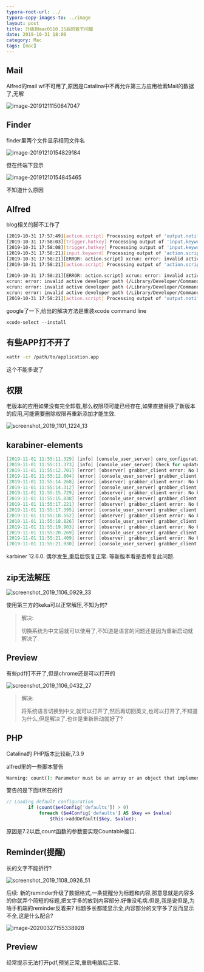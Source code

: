 ```yaml
---
typora-root-url: ../
typora-copy-images-to: ../image
layout: post
title: 升级到macOS10.15后的若干问题
date: 2019-10-31 18:00
category: Mac
tags: [mac]
---
```




## Mail

Alfred的mail wf不可用了,原因是Catalina中不再允许第三方应用检索Mail的数据了,无解

![image-20191211150647047](/image/image-20191211150647047.png)

## Finder

finder里两个文件显示相同文件名

![image-20191210154829184](/image/image-20191210154829184.png)

但在终端下显示

![image-20191210154845465](/image/image-20191210154845465.png)

不知道什么原因





## Alfred

blog相关的脚不工作了

```sh
[2019-10-31 17:57:49][action.script] Processing output of 'output.notification' with arg ''
[2019-10-31 17:58:03][trigger.hotkey] Processing output of 'input.keyword' with arg ''
[2019-10-31 17:58:08][trigger.hotkey] Processing output of 'input.keyword' with arg ''
[2019-10-31 17:58:21][input.keyword] Processing output of 'action.script' with arg '关键时候能救命 'xattr -cr /path/to/application.app''
[2019-10-31 17:58:21][ERROR: action.script] xcrun: error: invalid active developer path (/Library/Developer/CommandLineTools), missing xcrun at: /Library/Developer/CommandLineTools/usr/bin/xcrun
[2019-10-31 17:58:21][action.script] Processing output of 'action.script' with arg 'git pull error:
'
[2019-10-31 17:58:21][ERROR: action.script] xcrun: error: invalid active developer path (/Library/Developer/CommandLineTools), missing xcrun at: /Library/Developer/CommandLineTools/usr/bin/xcrun
xcrun: error: invalid active developer path (/Library/Developer/CommandLineTools), missing xcrun at: /Library/Developer/CommandLineTools/usr/bin/xcrun
xcrun: error: invalid active developer path (/Library/Developer/CommandLineTools), missing xcrun at: /Library/Developer/CommandLineTools/usr/bin/xcrun
xcrun: error: invalid active developer path (/Library/Developer/CommandLineTools), missing xcrun at: /Library/Developer/CommandLineTools/usr/bin/xcrun
[2019-10-31 17:58:21][action.script] Processing output of 'output.notification' with arg ''
```

google了一下,给出的解决方法是重装xcode command line

```
xcode-select --install
```



## 有些APP打不开了

```sh
xattr -cr /path/to/application.app
```

这个不能多说了



## 权限

老版本的应用如果没有完全卸载,那么权限项可能已经存在,如果直接替换了新版本的应用,可能需要删除权限再重新添加才能生效.

![screenshot_2019_1101_1224_13](/image/screenshot_2019_1101_1224_13.png)



## karabiner-elements

```verilog
[2019-11-01 11:55:11.329] [info] [console_user_server] core_configuration is updated.
[2019-11-01 11:55:11.373] [info] [console_user_server] Check for updates...
[2019-11-01 11:55:12.701] [error] [observer] grabber_client error: No buffer space available
[2019-11-01 11:55:12.804] [error] [console_user_server] grabber_client error: No buffer space available
[2019-11-01 11:55:14.268] [error] [observer] grabber_client error: No buffer space available
[2019-11-01 11:55:14.312] [error] [console_user_server] grabber_client error: No buffer space available
[2019-11-01 11:55:15.729] [error] [observer] grabber_client error: No buffer space available
[2019-11-01 11:55:15.838] [error] [console_user_server] grabber_client error: No buffer space available
[2019-11-01 11:55:17.221] [error] [observer] grabber_client error: No buffer space available
[2019-11-01 11:55:17.395] [error] [console_user_server] grabber_client error: No buffer space available
[2019-11-01 11:55:18.552] [error] [observer] grabber_client error: No buffer space available
[2019-11-01 11:55:18.826] [error] [console_user_server] grabber_client error: No buffer space available
[2019-11-01 11:55:19.903] [error] [observer] grabber_client error: No buffer space available
[2019-11-01 11:55:20.269] [error] [console_user_server] grabber_client error: No buffer space available
[2019-11-01 11:55:21.409] [error] [observer] grabber_client error: No buffer space available
[2019-11-01 11:55:21.930] [error] [console_user_server] grabber_client error: No buffer space available

```

karbiner 12.6.0. 偶尔发生,重启后恢复正常. 等新版本看是否修复此问题.



## zip无法解压

![screenshot_2019_1106_0929_33](/image/screenshot_2019_1106_0929_33.png)

使用第三方的keka可以正常解压,不知为何?

> 解决:
>
> 切换系统为中文后就可以使用了,不知道是语言的问题还是因为重新启动就解决了.





## Preview

有些pdf打不开了,但是chrome还是可以打开的

![screenshot_2019_1106_0432_27](/image/screenshot_2019_1106_0432_27.png)

> 解决:
>
> 将系统语言切换到中文,就可以打开了,然后再切回英文,也可以打开了,不知道为什么,但是解决了.也许是重新启动就好了?



## PHP

Catalina的 PHP版本比较新,7.3.9

alfred里的一些脚本警告


```sh
Warning: count(): Parameter must be an array or an object that implements Countable in /Users/bob/Nutstore/Preferences/alfred/Alfred.alfredpreferences/workflows/user.workflow.B0724C7A-42CF-490E-9CCE-7761BD21428F/e4WorkflowApp.php on line 51
```

警告的是下面if所在的行

```php
// Loading default configuration
		if (count($e4Config['defaults']) > 0)
			foreach ($e4Config['defaults'] AS $key => $value)
				$this->addDefault($key, $value);
```

原因是7.2以后,count函数的参数要实现Countable接口.



## Reminder(提醒)

长的文字不能折行?



![screenshot_2019_1108_0926_51](/image/screenshot_2019_1108_0926_51.png)

后续: 新的reminder升级了数据格式,一条提醒分为标题和内容,那意思就是内容多的你就弄个简短的标题,把文字多的放到内容部分.好像没毛病.但是,我是说但是,为啥手机端的reminder反着来?  标题多长都能显示全,内容部分的文字多了反而显示不全,这是什么配合?

![image-20200327155338928](/image/image-20200327155338928.png)



## Preview

经常提示无法打开pdf,预览正常,重启电脑后正常.